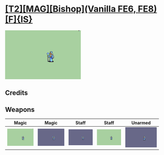 # [\[T2\]\[MAG\]\[Bishop\]\(Vanilla FE6, FE8\)\[F\]{IS}](./)

<img src="./6.%20Magic%20(+Staff%20FE8)/Magic_000.png" alt="[T2][MAG][Bishop](Vanilla FE6, FE8)[F]{IS} standing" />

## Credits



## Weapons


|Magic |Magic |Staff |Staff |Unarmed |
|  :---: | :---: | :---: | :---: | :---: |
| <img alt="Magic animation" src="./6.%20Magic%20(+Staff%20FE8)/Magic.gif" /> | <img alt="Magic animation" src="./6.%20Magic%20(FE6)/Magic.gif" /> | <img alt="Staff animation" src="./7.%20Staff%20(FE6)/Staff.gif" /> | <img alt="Staff animation" src="./7.%20Staff%20(Unarmed%20FE8)/Staff.gif" /> | <img alt="Unarmed animation" src="./8.%20Unarmed%20(FE6)/Unarmed.gif" /> |

